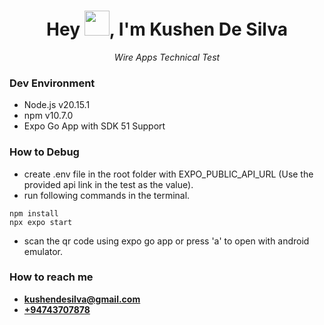<h1 align="center">Hey <img style="margin-bottom:-3px;" src="https://images.squarespace-cdn.com/content/v1/5b5587ed8ab722298af0921a/4d51fa35-1bcb-4385-9be6-03f330e5dad6/ABOUT-US-JOHN-WAVING.gif" width="40">, I'm Kushen De Silva</h1><p align="center"><em>Wire Apps Technical Test
</em></p>

<h3 align="left">Dev Environment</h3>
<ul>
    <li>Node.js v20.15.1</li>
    <li>npm v10.7.0</li>
    <li>Expo Go App with SDK 51 Support</li>
</ul>

<h3 align="left">How to Debug</h3>

- create .env file in the root folder with EXPO_PUBLIC_API_URL (Use the provided api link in the test as the value).
- run following commands in the terminal.

```
npm install
npx expo start
```

- scan the qr code using expo go app or press 'a' to open with android emulator.

<h3 align="left">How to reach me </h3>

- <a href="mailto:kushendesilva@gmail.com"><strong>kushendesilva@gmail.com</strong></a>
- <a href="tel:+94743707878"><strong>+94743707878</strong></a>
